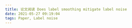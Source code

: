 ```yaml
---
title: 论文阅读 Does label smoothing mitigate label noise
date: 2021-05-27 09:19:04
tags: Paper, Label noise
---
```

